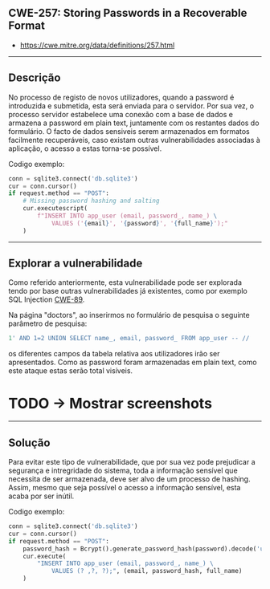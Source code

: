 ## CWE-257: Storing Passwords in a Recoverable Format
- https://cwe.mitre.org/data/definitions/257.html

---
## Descrição
No processo de registo de novos utilizadores, quando a password é introduzida e submetida, esta será enviada para o servidor. Por sua vez, o processo servidor estabelece uma conexão com a base de dados e armazena a password em plain text, juntamente com os restantes dados do formulário. O facto de dados sensiveis serem armazenados em formatos facilmente recuperáveis, caso existam outras vulnerabilidades associadas à aplicação, o acesso a estas torna-se possível.

Codigo exemplo:
```python
conn = sqlite3.connect('db.sqlite3')
cur = conn.cursor()
if request.method == "POST":
    # Missing password hashing and salting
    cur.executescript(
        f"INSERT INTO app_user (email, password_, name_) \
            VALUES ('{email}', '{password}', '{full_name}');"
    )
```

---
## Explorar a vulnerabilidade
Como referido anteriormente, esta vulnerabilidade pode ser explorada tendo por base outras vulnerabilidades já existentes, como por exemplo SQL Injection [CWE-89](CWE-89.md).

Na página "doctors", ao inserirmos no formulário de pesquisa o seguinte parâmetro de pesquisa:

```sql
1' AND 1=2 UNION SELECT name_, email, password_ FROM app_user -- //
```

os diferentes campos da tabela relativa aos utilizadores irão ser apresentados. Como as password foram armazenadas em plain text, como este ataque estas serão total visíveis.


# TODO -> Mostrar screenshots

---
## Solução
Para evitar este tipo de vulnerabilidade, que por sua vez pode prejudicar a segurança e intregridade do sistema, toda a informação sensível que necessita de ser armazenada, deve ser alvo de um processo de hashing. Assim, mesmo que seja possível o acesso a informação sensível, esta acaba por ser inútil.

Codigo exemplo:
```python
conn = sqlite3.connect('db.sqlite3')
cur = conn.cursor()
if request.method == "POST":
    password_hash = Bcrypt().generate_password_hash(password).decode('utf-8')
    cur.execute(
        "INSERT INTO app_user (email, password_, name_) \
            VALUES (? ,?, ?);", (email, password_hash, full_name)
    )
```